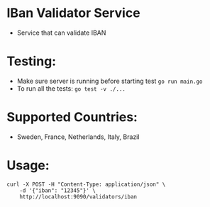 # IBan Validator Service
- Service that can validate IBAN

# Testing:
- Make sure server is running before starting test `go run main.go`
- To run all the tests: `go test -v ./...`

# Supported Countries:
- Sweden, France, Netherlands, Italy, Brazil

# Usage:
```
curl -X POST -H "Content-Type: application/json" \
    -d '{"iban": "12345"}' \
    http://localhost:9090/validators/iban
```